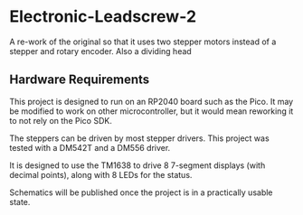 # Electronic-Leadscrew-2
A re-work of the original so that it uses two stepper motors instead of a stepper and rotary encoder. Also a dividing head

## Hardware Requirements

This project is designed to run on an RP2040 board such as the Pico.
It may be modified to work on other microcontroller, but it would mean reworking it to not rely on the Pico SDK.

The steppers can be driven by most stepper drivers. This project was tested with a DM542T and a DM556 driver.

It is designed to use the TM1638 to drive 8 7-segment displays (with decimal points), along with 8 LEDs for the status.

Schematics will be published once the project is in a practically usable state.

